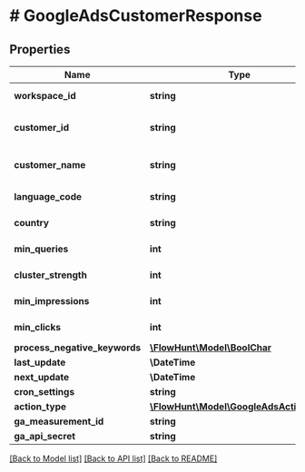 # # GoogleAdsCustomerResponse

## Properties

Name | Type | Description | Notes
------------ | ------------- | ------------- | -------------
**workspace_id** | **string** | Workspace ID |
**customer_id** | **string** | Google Ads Customer ID |
**customer_name** | **string** | Google Ads Customer Name |
**language_code** | **string** | Language Code |
**country** | **string** | Country Code |
**min_queries** | **int** | Minimum Queries |
**cluster_strength** | **int** | Cluster Strength |
**min_impressions** | **int** | Minimum Impressions |
**min_clicks** | **int** | Minimum Clicks |
**process_negative_keywords** | [**\FlowHunt\Model\BoolChar**](BoolChar.md) |  | [optional]
**last_update** | **\DateTime** |  | [optional]
**next_update** | **\DateTime** |  | [optional]
**cron_settings** | **string** |  | [optional]
**action_type** | [**\FlowHunt\Model\GoogleAdsActionType**](GoogleAdsActionType.md) | Action Type |
**ga_measurement_id** | **string** |  | [optional]
**ga_api_secret** | **string** |  | [optional]

[[Back to Model list]](../../README.md#models) [[Back to API list]](../../README.md#endpoints) [[Back to README]](../../README.md)
